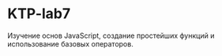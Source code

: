 # KTP-lab7
Изучение основ JavaScript, создание простейших функций и использование базовых операторов. 
